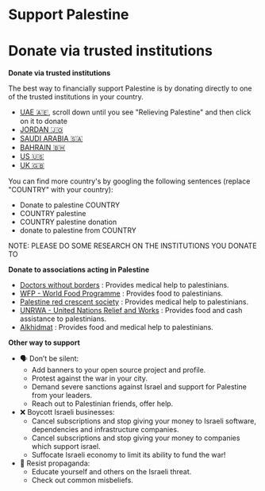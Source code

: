 # Support Palestine

# Donate via trusted institutions

**Donate via trusted institutions**

The best way to financially support Palestine is by donating directly to one of the trusted institutions in your country.
- [UAE 🇦🇪](https://www.emiratesrc.ae/donate/Default_en.aspx?prm=PHEALTH), scroll down until you see "Relieving Palestine" and then click on it to donate
- [JORDAN 🇯🇴](https://mapjordan.net/en/donate-now)
- [SAUDI ARABIA 🇸🇦](https://sahem.ksrelief.org/Pages/ProgramDetails/1ca8852b-9e6d-ee11-b83f-005056ac5498)
- [BAHRAIN 🇧🇭](https://www.pss-bh.org/en/home/)
- [US 🇺🇸](https://irusa.org/middle-east/)
- [UK 🇬🇧](https://www.islamic-relief.org.uk/giving/appeals/palestine/)

You can find more country's by googling the following sentences (replace "COUNTRY" with your country):
- Donate to palestine COUNTRY
- COUNTRY palestine
- COUNTRY palestine donation
- donate to palestine from COUNTRY

NOTE: PLEASE DO SOME RESEARCH ON THE INSTITUTIONS YOU DONATE TO

**Donate to associations acting in Palestine**

- [Doctors without borders](https://donate.doctorswithoutborders.org/secure/rr-donate-monthly-web?source=ADU2011U0W46) : Provides medical help to palestinians.
- [WFP - World Food Programme](https://donate.wfp.org/1244/donation/single/?campaign=3493) : Provides food to palestinians.
- [Palestine red crescent society](https://www.palestinercs.org/en/Donation) : Provides medical help to palestinians.
- [UNRWA - United Nations Relief and Works](https://donate.unrwa.org/-landing-page/en_EN) : Provides food and cash assistance to palestinians.
- [Alkhidmat](https://alkhidmat.org/donate) : Provides food and medical help to palestinians.

**Other way to support**

- 🗣 Don’t be silent:
    - Add banners to your open source project and profile.
    - Protest against the war in your city.
    - Demand severe sanctions against Israel and support for Palestine from your leaders.
    - Reach out to Palestinian friends, offer help.
- ❌ Boycott Israeli businesses:
    - Cancel subscriptions and stop giving your money to Israeli software, dependencies and infrastructure companies.
    - Cancel subscriptions and stop giving your money to companies which support israel.
    - Suffocate Israeli economy to limit its ability to fund the war!
- 📰 Resist propaganda:
    - Educate yourself and others on the Israeli threat.
    - Check out common misbeliefs.
